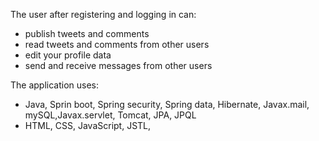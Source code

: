 The user after registering and logging in can:
- publish tweets and comments
- read tweets and comments from other users
- edit your profile data
- send and receive messages from other users

The application uses:
- Java, Sprin boot, Spring security, Spring data, Hibernate, Javax.mail, mySQL,Javax.servlet, Tomcat, JPA, JPQL
- HTML, CSS, JavaScript, JSTL,
